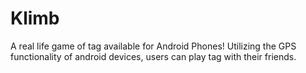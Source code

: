# Klimb
A real life game of tag available for Android Phones! Utilizing the GPS functionality of android devices, users can play tag with their friends.
